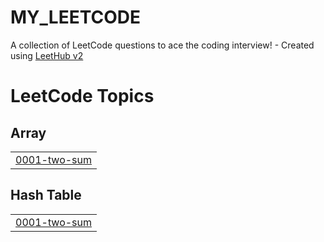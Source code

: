 # MY_LEETCODE
A collection of LeetCode questions to ace the coding interview! - Created using [LeetHub v2](https://github.com/arunbhardwaj/LeetHub-2.0)

<!---LeetCode Topics Start-->
# LeetCode Topics
## Array
|  |
| ------- |
| [0001-two-sum](https://github.com/YuvaNithesh/MY_LEETCODE/tree/master/0001-two-sum) |
## Hash Table
|  |
| ------- |
| [0001-two-sum](https://github.com/YuvaNithesh/MY_LEETCODE/tree/master/0001-two-sum) |
<!---LeetCode Topics End-->